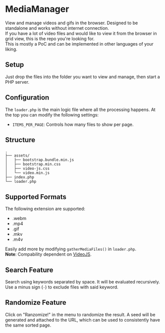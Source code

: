 # MediaManager

View and manage videos and gifs in the browser. Designed to be standalone and works without internet connection.  
If you have a lot of video files and would like to view it from the browser in grid view, this is the repo you're looking for.  
This is mostly a PoC and can be implemented in other languages of your liking.  

## Setup
Just drop the files into the folder you want to view and manage, then start a PHP server.  

## Configuration
The `loader.php` is the main logic file where all the processing happens. At the top you can modify the following settings:
- `ITEMS_PER_PAGE`: Controls how many files to show per page.  

## Structure
```
.
├── assets/
│   ├── bootstrap.bundle.min.js
│   ├── bootstrap.min.css
│   ├── video-js.css
│   └── video.min.js
├── index.php
└── loader.php
```

## Supported Formats
The following extension are supported:
- .webm
- .mp4
- .gif
- .mkv
- .m4v

Easily add more by modifying `gatherMediaFiles()` in `loader.php`.  
**Note**: Compability dependent on [VideoJS](https://videojs.com/).  

## Search Feature
Search using keywords separated by space. It will be evaluated recursively. Use a minus sign (`-`) to exclude files with said keyword.

## Randomize Feature
Click on "Ranzomize!" in the menu to randomize the result. A seed will be generated and attached to the URL, which can be used to consistently have the same sorted page.

